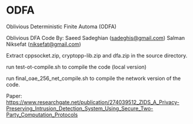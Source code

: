 # ODFA
Oblivious Deterministic Finite Automa (ODFA)


Oblivious DFA Code By:
Saeed Sadeghian (sadeghis@gmail.com)
Salman Niksefat (niksefat@gmail.com)

Extract cppsocket.zip, cryptopp-lib.zip and dfa.zip in the source directory. 

run test-ot-compile.sh to compile the code (local version)

run final_oae_256_net_compile.sh to compile the network version of the code.

Paper:
https://www.researchgate.net/publication/274039512_ZIDS_A_Privacy-Preserving_Intrusion_Detection_System_Using_Secure_Two-Party_Computation_Protocols


